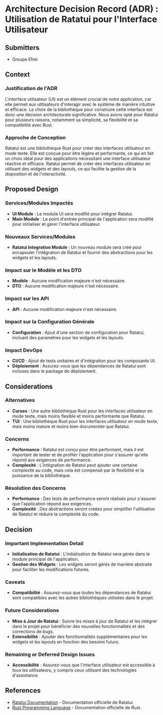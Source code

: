 # Architecture Decision Record (ADR) : Utilisation de Ratatui pour l'Interface Utilisateur

## Submitters

- Groupe Efrei

## Context

### Justification de l'ADR

L'interface utilisateur (UI) est un élément crucial de notre application, car elle permet aux utilisateurs d'interagir avec le système de manière intuitive et efficace. Le choix de la bibliothèque pour construire cette interface est donc une décision architecturale significative. Nous avons opté pour Ratatui pour plusieurs raisons, notamment sa simplicité, sa flexibilité et sa compatibilité avec Rust.

### Approche de Conception

Ratatui est une bibliothèque Rust pour créer des interfaces utilisateur en mode texte. Elle est conçue pour être légère et performante, ce qui en fait un choix idéal pour des applications nécessitant une interface utilisateur réactive et efficace. Ratatui permet de créer des interfaces utilisateur en utilisant des widgets et des layouts, ce qui facilite la gestion de la disposition et de l'interactivité.

## Proposed Design

### Services/Modules Impactés

- **UI Module** : Le module UI sera modifié pour intégrer Ratatui.
- **Main Module** : Le point d'entrée principal de l'application sera modifié pour initialiser et gérer l'interface utilisateur.

### Nouveaux Services/Modules

- **Ratatui Integration Module** : Un nouveau module sera créé pour encapsuler l'intégration de Ratatui et fournir des abstractions pour les widgets et les layouts.

### Impact sur le Modèle et les DTO

- **Modèle** : Aucune modification majeure n'est nécessaire.
- **DTO** : Aucune modification majeure n'est nécessaire.

### Impact sur les API

- **API** : Aucune modification majeure n'est nécessaire.

### Impact sur la Configuration Générale

- **Configuration** : Ajout d'une section de configuration pour Ratatui, incluant des paramètres pour les widgets et les layouts.

### Impact DevOps

- **CI/CD** : Ajout de tests unitaires et d'intégration pour les composants UI.
- **Déploiement** : Assurez-vous que les dépendances de Ratatui sont incluses dans le package de déploiement.

## Considerations

### Alternatives

- **Curses** : Une autre bibliothèque Rust pour les interfaces utilisateur en mode texte, mais moins flexible et moins performante que Ratatui.
- **TUI** : Une bibliothèque Rust pour les interfaces utilisateur en mode texte, mais moins mature et moins bien documentée que Ratatui.

### Concerns

- **Performance** : Ratatui est conçu pour être performant, mais il est important de tester et de profiler l'application pour s'assurer qu'elle répond aux exigences de performance.
- **Complexité** : L'intégration de Ratatui peut ajouter une certaine complexité au code, mais cela est compensé par la flexibilité et la puissance de la bibliothèque.

### Résolution des Concerns

- **Performance** : Des tests de performance seront réalisés pour s'assurer que l'application répond aux exigences.
- **Complexité** : Des abstractions seront créées pour simplifier l'utilisation de Ratatui et réduire la complexité du code.

## Decision

### Important Implementation Detail

- **Initialisation de Ratatui** : L'initialisation de Ratatui sera gérée dans le module principal de l'application.
- **Gestion des Widgets** : Les widgets seront gérés de manière abstraite pour faciliter les modifications futures.

### Caveats

- **Compatibilité** : Assurez-vous que toutes les dépendances de Ratatui sont compatibles avec les autres bibliothèques utilisées dans le projet.

### Future Considerations

- **Mise à Jour de Ratatui** : Suivre les mises à jour de Ratatui et les intégrer dans le projet pour bénéficier des nouvelles fonctionnalités et des corrections de bugs.
- **Extensibilité** : Ajouter des fonctionnalités supplémentaires pour les widgets et les layouts en fonction des besoins futurs.

### Remaining or Deferred Design Issues

- **Accessibilité** : Assurez-vous que l'interface utilisateur est accessible à tous les utilisateurs, y compris ceux utilisant des technologies d'assistance.

## References

- [Ratatui Documentation](https://docs.rs/ratatui/latest/ratatui/) - Documentation officielle de Ratatui.
- [Rust Programming Language](https://www.rust-lang.org/) - Documentation officielle de Rust.